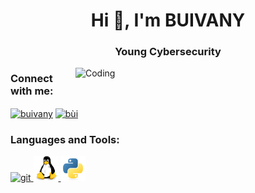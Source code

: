 <h1 align="center">Hi 👋, I'm BUIVANY</h1>
<h3 align="center">Young Cybersecurity</h3>
<img align="right" src="[https://raw.githubusercontent.com/rahuldkjain/github-profile-readme-generator/master/src/images/icons/Social/devto.svg](https://cdn.dribbble.com/users/1162077/screenshots/3848914/programmer.gif)" alt="Coding" width="400" /></a>

<h3 align="left">Connect with me:</h3>
<p align="left">
<a href="https://dev.to/buivany" target="blank"><img align="center" src="https://raw.githubusercontent.com/rahuldkjain/github-profile-readme-generator/master/src/images/icons/Social/devto.svg" alt="buivany" height="30" width="40" /></a>
<a href="https://fb.com/bùi" target="blank"><img align="center" src="https://raw.githubusercontent.com/rahuldkjain/github-profile-readme-generator/master/src/images/icons/Social/facebook.svg" alt="bùi" height="30" width="40" /></a>
</p>

<h3 align="left">Languages and Tools:</h3>
<p align="left"> <a href="https://git-scm.com/" target="_blank" rel="noreferrer"> <img src="https://www.vectorlogo.zone/logos/git-scm/git-scm-icon.svg" alt="git" width="40" height="40"/> </a> <a href="https://www.linux.org/" target="_blank" rel="noreferrer"> <img src="https://raw.githubusercontent.com/devicons/devicon/master/icons/linux/linux-original.svg" alt="linux" width="40" height="40"/> </a> <a href="https://www.python.org" target="_blank" rel="noreferrer"> <img src="https://raw.githubusercontent.com/devicons/devicon/master/icons/python/python-original.svg" alt="python" width="40" height="40"/> </a> </p>
